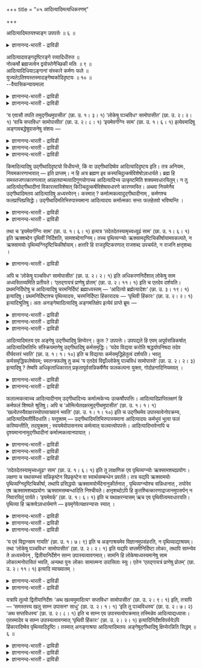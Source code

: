 +++
title = "०५ आदित्यादिमत्यधिकरणम्"

+++

आदित्यादिमतयश्चाङ्ग उपपत्तेः ॥ ६ ॥  
<details><summary>ज्ञानानन्द-भारती - द्राविडी</summary>

आदित्यादिमदयच्चाङ्ग उबबत्ते: ॥ ६ ॥
</details>

आदित्यादावङ्गदृष्टिरङ्गे रव्यादिधीरुत ॥  
नोत्कर्षो ब्रह्मजत्वेन द्वयोस्तेनैच्छिकी मतिः ॥ ९ ॥  
आदित्यादिधियाऽङ्गानां संस्कारे कर्मणः फले ॥  
युज्यतेऽतिश्यस्तस्मादङ्गेष्वर्कादिदृष्टयः ॥ १० ॥  
--वैयासिकन्यायमाला

<details><summary>ज्ञानानन्द-भारती - द्राविडी</summary>

आदित्यऩ् मुदलाऩवर्गळिडत्तिल् अङ्गम् ऎऩ्ऱ पावऩैया? अल्लदु अङ्गत्तिल् आदित्यऩ् मुदलाऩवर् कळिऩ् पावऩैया? इरण्डुमे पिरह्मत्तिलिरुन्दु उण्डाऩदायिरुप्पदाल् मेल् ऎऩ्बदु इल्लै। आगैयाल् इष्टम् पोल् पावऩै सॆय्यलाम्।
</details>

<details><summary>ज्ञानानन्द-भारती - द्राविडी</summary>

आदित्यऩ् मुदलाऩवर्गळॆऩ्ऱु पावऩै सॆय्वदाल् अङ्गङ्गळुक्कु संस्कारम् एऱ्पडुम् पोदु कर्माविऩ् पलऩिल् अदिगत् तऩ्मै एऱ्पडुवदु न्यायम्। आगैयाल् अङ्गङ्गळिल् ताऩ् आदित्यऩ् मुदलाऩवर्गळॆऩ्ऱ पावऩै।
</details>

‘य एवासौ तपति तमुद्गीथमुपासीत’ (छा. उ. १। ३। १) ‘लोकेषु पञ्चविधꣳ सामोपासीत’ (छा. उ. २। २। १) ‘वाचि सप्तविधꣳ सामोपासीत’ (छा. उ. २। ८। १) ‘इयमेवर्गग्निः साम’ (छा. उ. १। ६। १) इत्येवमादिषु अङ्गावबद्धेषूपासनेषु संशयः —

<details><summary>ज्ञानानन्द-भारती - द्राविडी</summary>

(उत्कीदम् मुदलाऩ कर्माङ्गत्तिल् आदित्यादि पावऩैया अल्लदु आदित्यऩ् मुदलाऩदिल् अङ्ग पावऩैया ऎऩ्ऱु सन्देहम्। इरण्डुमे पिरह्मगार्यमाऩदाल् इवऱ्ऱिल् उयर्वु, ताऴ्वु इल्लाददाल् इष्टप्पडि एदावदु ऒऩ्ऱैच् चॆय्यलामॆऩ्ऱु पूर्वबक्षम्।
</details>

<details><summary>ज्ञानानन्द-भारती - द्राविडी</summary>

कर्माङ्गत्तिल्दाऩ् आदित्यादि पावऩै सॆय्य वेण्डुम्। इदऩाल् कर्माङ्गत्तिल् सिऱप्पु एऱ्पट्टु सिऱन्द पलऩ् किडैक्कुम्। कर्माविल् सिऱप्पुएऱ्पट्टाल्दाऩ् पलऩिलुम् सिऱप्पु एऱ्पडुम् ऎऩ्ऱु सित्तान्दम्)।
</details>

<details><summary>ज्ञानानन्द-भारती - द्राविडी</summary>

“इन्द तबिक्किऱवर् ऎवरो अवरै उत्कीदमाग उबासिक्कवुम्” (सान्। I-३-१) “उलगङ्गळिल् ऐन्दु विदमाऩ सामत्तै उबासिक्कवुम्” (सान्। II-२-१) "वाक्किल्एऴुविदमाऩ सामत्तै उबासिक्कवुम्" (सान्। II-८-१) "इदुवे रिक्, अक्ऩि सामम्" (सान्।I-६-१) इन्दु मुदलाऩ अङ्गत्तुडऩ् सेर्न्द पासऩैगळिल्, आदित्यऩ्मुदलाऩदिल् उत्कीदम् मुदलाऩ तिरुष्टि विदिक्कप् पडुगिऱदा अल्लदु उत्कीदम् मुदलाऩदिल् ताऩ् आदित्यऩ् मुदलाऩ तिरुष्टिया? ऎऩ्ऱु संसयम्।
</details>

किमादित्यादिषु उद्गीथादिदृष्टयो विधीयन्ते, किं वा उद्गीथादिष्वेव आदित्यादिदृष्टय इति। तत्र अनियमः, नियमकारणाभावात् — इति प्राप्तम्। न हि अत्र ब्रह्मण इव कस्यचिदुत्कर्षविशेषोऽवधार्यते। ब्रह्म हि समस्तजगत्कारणत्वात् अपहतपाप्मत्वादिगुणयोगाच्च आदित्यादिभ्य उत्कृष्टमिति शक्यमवधारयितुम्। न तु आदित्योद्गीथादीनां विकारत्वाविशेषात् किञ्चिदुत्कर्षविशेषावधारणे कारणमस्ति। अथवा नियमेनैव उद्गीथादिमतय आदित्यादिषु अध्यस्येरन्। कस्मात् ? कर्मात्मकत्वादुद्गीथादीनाम् , कर्मणश्च फलप्राप्तिप्रसिद्धेः। उद्गीथादिमतिभिरुपास्यमाना आदित्यादयः कर्मात्मकाः सन्तः फलहेतवो भविष्यन्ति ।

<details><summary>ज्ञानानन्द-भारती - द्राविडी</summary>

पूर्वबक्षम्: अङ्गु नियमऩत्तिऱ्कुक् कारणमिल्ला तदिऩाल् नियमुमिल्लैयॆऩ्बदे न्यायम्, इङ्गु पिरह्मत्तिऱ्कुप् पोल् मेलायिरुक्कुम् तऩ्मै ऎऩ्ऱ विसेषम् यादॊऩ्ऱुक्कुम् तीर्माऩिप्पदऱ्किल्लै। सगल जगत्तिऱ्कुम् कारणमायिरुप्पदिऩालुम् ऎव्विद तोषमु मऱ्ऱदु ऎऩ्बदु मुदलाऩ कुणङ्गळुडैय तालुम् पिरह्मम् आदित्यऩ् मुदलियवैगळैविड मेल् ऎऩ्ऱु तीर्माऩिक्क मुडियुम्; आदित्यऩ् उत्कीदम् मुदलिय वैगळुक्कु कार्यमॆऩ्गिऱ तऩ्मैयिल्। वित्यासमिल्ला तदिऩाल् मेलायिरुक्कुम् तऩ्मैयॆऩ्ऱ विसेषम् तीर्माऩिक्क कारणमॊऩ्ऱुमिल्लै।
</details>

<details><summary>ज्ञानानन्द-भारती - द्राविडी</summary>

अल्लदु नियममागवे आदित्यऩ् मुदलाऩदिल् उत्कीदम् मुदलियवैगळै पावऩै सॆय्य वेण्डुम् एऩ्? उत्कीदम् मुदलियवै कर्मस्वरूबमायिरुप्प तिऩाल्, कर्मावुक्कुत्ताऩ् पलऩ् एऱ्पडुम् तऩ्मै पिरसित्तमायिरुप्पदिऩालुम्। उत्कीदम् मुदलाऩ पावऩै युडऩ् आदित्यऩ् मुदलाऩवर्गळ् उबासिक्कप्पट्टाल् अवर्गळुम् कर्म स्वरूबर्गळाग आगि पलऩुक्कु कारणमाग आवार्गळ्।
</details>

तथा च ‘इयमेवर्गग्निः साम’ (छा. उ. १। ६। १) इत्यत्र ‘तदेतदेतस्यामृच्यध्यूढं साम’ (छा. उ. १। ६। १) इति ऋक्शब्देन पृथिवीं निर्दिशति, सामशब्देनाग्निम्। तच्च पृथिव्यग्न्योः ऋक्सामदृष्टिचिकीर्षायामवकल्पते, न ऋक्सामयोः पृथिव्यग्निदृष्टिचिकीर्षायाम्। क्षत्तरि हि राजदृष्टिकरणात् राजशब्द उपचर्यते, न राजनि क्षत्तृशब्दः ।

<details><summary>ज्ञानानन्द-भारती - द्राविडी</summary>

अप्पडिये “इदुवे रिक् अक्ऩि सामम्" (सान्।१-६-१) ऎऩ्गिऱ इडत्तिल् “अन्द इन्द, पॊमम् इन्द रिक्किऩ् मेल् एऱिऩदु” ऎऩ्ऱु रिक् ऎऩ्ऱ सप्तत्तिऩाल् पूमियैयुम् सामम् ऎऩ्ऱ सप्तत्तिऩाल् अक्ऩियैयुम् कुऱिक्किऱदु। अदुवो पूमि अक्ऩि इरण्डिलुम् रिक् सामम् ऎऩ्ऱ तिरुष्टियै सॆय्य निऩैत्ताल् उसिदमागुम्। रिक् सामम् इरण्डिलुम् पूमि अक्ऩि ऎऩ्ऱ तिरुष्टियै सॆय्दाल् पॊरुन्दादु। सारदियिडत्तिल् राजा ऎऩ्ऱ पावऩैयै सॆय्वदाल् राजा ऎऩ्ऱ सप्तम् उबसारमागच् चॊल्लप् पडुगिऱदु ; राजाविडत्तिल् सारदिसप्तम् अव्विदमागादु।
</details>

अपि च ‘लोकेषु पञ्चविधꣳ सामोपासीत’ (छा. उ. २। २। १) इति अधिकरणनिर्देशात् लोकेषु साम अध्यसितव्यमिति प्रतीयते। ‘एतद्गायत्रं प्राणेषु प्रोतम्’ (छा. उ. २। ११। १) इति च एतदेव दर्शयति। प्रथमनिर्दिष्टेषु च आदित्यादिषु चरमनिर्दिष्टं ब्रह्माध्यस्तम् — ‘आदित्यो ब्रह्मेत्यादेशः’ (छा. उ. ३। १९। १) इत्यादिषु। प्रथमनिर्दिष्टाश्च पृथिव्यादयः, चरमनिर्दिष्टा हिंकारादयः — ‘पृथिवी हिंकारः’ (छा. उ. २। २। १) इत्यादिश्रुतिषु। अतः अनङ्गेष्वादित्यादिषु अङ्गमतिक्षेप इत्येवं प्राप्ते ब्रूमः —

<details><summary>ज्ञानानन्द-भारती - द्राविडी</summary>

तविरवुम् “उलगङ्गळिल् ऐन्दुविद सामत्तै उबासिक्कवुम्" (सान्।II-२-१) ऎऩ्ऱु उलगङ्गळै आदारमाग सॊल्लियिरुप्पदिऩाल्, लोगङ्गळिल् सामावै पाविक्क वेण्डियदॆऩ्ऱु तॆरिगिऱदु। “इन्द कायत्रम् पिराणऩ्गळिल् कोर्क्कप्पट्टिरुक्किऱदु” (सान्।II-११-१) ऎऩ्बदु इदैये काट्टुगिऱदु।
</details>

<details><summary>ज्ञानानन्द-भारती - द्राविडी</summary>

मेलुम्, मुदलिल् कुऱिप्पिट्टिरुक्कुम् आदित्यऩ् मुदलियवैगळिल् पिऩ्ऩाल् कुऱिप्पिडप्पट्टिरुक्कुम् पिरह्मम् पाविक्कप्पट्टदु। “आदित्यऩ् पिरह्मम् ऎऩ्ऱु उबदेसम्” ऎऩ्बदु मुदलिय वाक्यङ्गळिल् (इङ्गे) पूमि मुदलाऩवैगळ् मुदलिल् सॊल्लप्पट्टिरुक्किऩ्ऱऩ। हिङ्गारम् मुदलियदु पिऩ्ऩाल् सॊल्लप्पट्टिरुक्किऩ्ऱऩ। "पूमि हिङ्गारम्" ऎऩ्बदु मुदलाऩ वाक्कियङ्गळिल्।
</details>

<details><summary>ज्ञानानन्द-भारती - द्राविडी</summary>

आगैयाल् अङ्गमागाद आदित्यऩ् मुदलियदिल् अङ्गत्तिऩ् पावऩैयै वैक्कवेण्डुम् ऎऩ्ऱु इव्विदम् वरुम्बोदु सॊल्गिऱोम्।
</details>

आदित्यादिमतय एव अङ्गेषु उद्गीथादिषु क्षिप्येरन्। कुतः ? उपपत्तेः। उपपद्यते हि एवम् अपूर्वसन्निकर्षात् आदित्यादिमतिभिः संस्क्रियमाणेषु उद्गीथादिषु कर्मसमृद्धिः। ‘यदेव विद्यया करोति श्रद्धयोपनिषदा तदेव वीर्यवत्तरं भवति’ (छा. उ. १। १। १०) इति च विद्यायाः कर्मसमृद्धिहेतुत्वं दर्शयति। भवतु कर्मसमृद्धिफलेष्वेवम्; स्वतन्त्रफलेषु तु कथं ‘य एतदेवं विद्वाँल्लोकेषु पञ्चविधं सामोपास्ते’ (छा. उ. २। २। ३) इत्यादिषु ? तेष्वपि अधिकृताधिकारात् प्रकृतापूर्वसन्निकर्षेणैव फलकल्पना युक्ता, गोदोहनादिनियमवत् ।

<details><summary>ज्ञानानन्द-भारती - द्राविडी</summary>

समादाऩम्: अङ्गमाऩ उत्कीदम् मुदलियवै कळिल् आदित्यऩ् मुदलाऩदिऩ् पावऩैयैत्ताऩ् सॆय्यवेण्डुम्। एऩ्? अदुवे "न्यायमायिरुप्प तिऩाल्” इव्विदम् सॆय्दाल् ताऩ्, आदित्यऩ् मुदलाऩ पावऩैगळाल् उत्कीदम् मुदलियवै परिसुत्तमाक्कप् पडुवदाल् ‘अबूर्वम् एऱ्पट्टु कर्माविऱ्कु समिरुत्ति(विसेषप्पॆरुक्कु) एऱ्पडुवदु न्यायमागुम्। “अऱिवोडु, सिरत्तैयोडु, रहस्य ञाऩत्तोडु ऎदै सॆय्गिऱाऩो अदुवे मिगवुम् वीर्यमुळ्ळदाग एऱ्पडुम्”(सान्।I-१-१०) ऎऩ्ऱु उबासऩत्तिऱ्कु कर्म स्मिरुत्तिक्कु कारणमायिरुक्कुम् तऩ्मैयै काट्टुगिऱदु।
</details>

<details><summary>ज्ञानानन्द-भारती - द्राविडी</summary>

कर्मस्मिरुत्तियै पलऩायुळ्ळ इडङ्गळिल् इव्विदमिरुक्कलाम्। (कर्मसम्बन्दमऩ्ऩियिल्) स्वदन् दिरमाग पलऩैक्कॊडुक्कक्कूडियवैगळिल्, “ऎवऩ् इव्विदम् अऱिन्दु लोगङ्गळिल् इन्द ऐन्दुविद सामत्तै उबासिक्किऱाऩो" (सान्।II-२-३) मुदलाऩ विडङ्गळिल् ऎप्पडि? अवैगळिलुम् कूड (ऒरुविद) 'अदिगारम् पॆऱ्ऱवरुक्के अदिगारमॆऩ्बदाल् पिरगिरुदमाऩ अबूर्वत्तिऩ् मूलमागवे पलऩै कल्बऩै सॆय्वदु पॊरुन्दुम्, माडु कऱप्पदु मुदलिय नियमङ्गळैप् पोल।
</details>

फलात्मकत्वाच्च आदित्यादीनाम् उद्गीथादिभ्यः कर्मात्मकेभ्यः उत्कर्षोपपत्तिः। आदित्यादिप्राप्तिलक्षणं हि कर्मफलं शिष्यते श्रुतिषु। अपि च ‘ओमित्येतदक्षरमुद्गीथमुपासीत’ (छा. उ. १। १। १) ‘खल्वेतस्यैवाक्षरस्योपव्याख्यानं भवति’ (छा. उ. १। १। १०) इति च उद्गीथमेव उपास्यत्वेनोपक्रम्य, आदित्यादिमतीर्विदधाति। यत्तूक्तम् — उद्गीथादिमतिभिरुपास्यमाना आदित्यादयः कर्मभूयं भूत्वा फलं करिष्यन्तीति, तदयुक्तम् ; स्वयमेवोपासनस्य कर्मत्वात् फलवत्त्वोपपत्तेः। आदित्यादिभावेनापि च दृश्यमानानामुद्गीथादीनां कर्मात्मकत्वानपायात् ।

<details><summary>ज्ञानानन्द-भारती - द्राविडी</summary>

मेलुम् आदित्यऩ् मुदलाऩवर्गळ् पल रूबमाग इरुप्पदाल् कर्मरूबमाऩ उत्कीदम् मुदलियवैगळै विड मेलाऩदु ऎऩ्बदु न्यायमागुम्। आदित्यऩ् मुदलाऩवर्गळै अडैवदै अल्लवा कर्मबलऩाग वेदत्तिल् सॊल्लप्पट्टिरुक्किऱदु?
</details>

<details><summary>ज्ञानानन्द-भारती - द्राविडी</summary>

तविरवुम् “ओम् ऎऩ्ऱ इन्द अक्षरमाऩ उत्कीदत्तै उबासिक्कवुम्” (सान्I-१-१) "इन्द अक्षरत्तिऩुडैय विस्तारमेयल्लवा सॆय्यप्पडुगिऱदु" (सान्।I-१-१०)ऎऩ्ऱु उत्कीदत्तैये उबासिक्क वेण्डियदाग आरम्बित्तु आदित्यऩ् मुदलाऩ पावऩैयै विदिक्किऱदु।
</details>

<details><summary>ज्ञानानन्द-भारती - द्राविडी</summary>

उत्कीदम् मुदलाऩ पावऩैयुडऩ् उबासिक्कप् पडुगिऱ आदित्यऩ् मुदलाऩवर्गळ् कर्मत्तऩ्मैयै अडैन्दु पलऩै सॆय्वार्गळॆऩ्ऱु ऎदु सॊल्लप् पट्टदो, अदु न्यायमल्ल उबासऩै ऎऩ्बदु ताऩे कर्मावायिरुप्पदाल् पलऩुडऩ् कूडिऩत्तऩ्मै पॊरुन्दुम्। आदित्यऩ् मुदलियदाग पावित्तुप् पार्त्तालुम् कूड उत्कीदम् मुदलियवैगळुक्कु कर्मस्वरूबमा यिरुक्कुम् तऩ्मै विलगादु।
</details>

‘तदेतदेतस्यामृच्यध्यूढꣳ साम’ (छा. उ. १। ६। १) इति तु लाक्षणिक एव पृथिव्यग्न्योः ऋक्सामशब्दप्रयोगः। लक्षणा च यथासम्भवं सन्निकृष्टेन विप्रकृष्टेन वा स्वार्थसम्बन्धेन प्रवर्तते। तत्र यद्यपि ऋक्सामयोः पृथिव्यग्निदृष्टिचिकीर्षा, तथापि प्रसिद्धयोः ऋक्सामयोर्भेदेनानुकीर्तनात् , पृथिव्यग्न्योश्च सन्निधानात् , तयोरेव एष ऋक्सामशब्दप्रयोगः ऋक्सामसम्बन्धादिति निश्चीयते। क्षत्तृशब्दोऽपि हि कुतश्चित्कारणाद्राजानमुपसर्पन् न निवारयितुं पार्यते। ‘इयमेवर्क्’ (छा. उ. १। ६। १) इति च यथाक्षरन्यासम् ऋच एव पृथिवीत्वमवधारयति। पृथिव्या हि ऋक्त्वेऽवधार्यमाणे — इयमृगेवेत्यक्षरन्यासः स्यात् ।

<details><summary>ज्ञानानन्द-भारती - द्राविडी</summary>

“अन्द इन्द सामम् इन्द रिक्किऩ्मेल् वैक्कप्पट्टिरुक्किऱदु" (सान्।I-६-१) ऎऩ्ऱविडत्तिल् पूमि अक्ऩि इवैगळिल् लक्षणैयागवे ताऩ् रिक् सामम् ऎऩ्ऱ सप्तङ्गळ् पिरयोगिक्कप्पट्टिरुक्किऩ्ऱऩ। लक्षणै ऎऩ्बदु तऩ्ऩुडैय अर्त्तत्तिऱ्कु सम्बन्दप् पट्टदाय् नॆरुङ्गिऩदागवो तूरत्तिलुळ्ळदागवो उसिदम्बोल् एऱ्पडलाम्। अङ्गे रिक् सामम् इवैगळिल् पूमि, अक्ऩियॆऩ्ऱ तिरुष्टि सॆय्वदु त्तेसम् ; अप्पडियिरुन्दालुम् पिरसित्तमायुळ्ळ रिक् सामङ्गळै वेऱाग सॊल्लियिरुप्पदालुम्, पूमियुम्, अक्ऩियुंसमीबत्तिलिरुप्पदालुम्, अवैगळैक् कुऱिक्कवे इन्द रिक् साम् सप्त पिरयोगम्, रिक् सामङ्गळुडैय सम्बन्दमिरुप्पदिऩाल्, ऎऩ्ऱु निच्चयिक्कमुडिगिऱदु।
</details>

<details><summary>ज्ञानानन्द-भारती - द्राविडी</summary>

सारदि ऎऩ्ऱ सप्तमुम् एदोवॊरु कारणत् तिऩाल् राजावै कुऱिप्पदैत् तडुक्क मुडियादु।
</details>

<details><summary>ज्ञानानन्द-भारती - द्राविडी</summary>

“इदुवे रिक्” (सान्।I-६-१) ऎऩ्ऱविडत्तिल् अक्षरङ्गळ् एऱ्पट्टिरुक्कुम् मुऱैयिलुम् रिक्कुक्कुत्ताऩ् पूमित्तऩ्मै तीर्माऩमागिऱदु। पूमिक्कु रिक् तऩ्मै तीर्माऩिक्क वेण्डियदायिरुन्दाल् इदु रिक्के ऎऩ्ऱु अक्षरङ्गळ् इरुक्क वेण्डुम्।
</details>

‘य एवं विद्वान्साम गायति’ (छा. उ. १। ७। ९) इति च अङ्गाश्रयमेव विज्ञानमुपसंहरति, न पृथिव्याद्याश्रयम्। तथा ‘लोकेषु पञ्चविधꣳ सामोपासीत’ (छा. उ. २। २। १) इति यद्यपि सप्तमीनिर्दिष्टा लोकाः, तथापि साम्न्येव ते अध्यस्येरन् , द्वितीयानिर्देशेन साम्न उपास्यत्वावगमात्। सामनि हि लोकेष्वध्यस्यमानेषु साम लोकात्मनोपासितं भवति, अन्यथा पुनः लोकाः सामात्मना उपासिताः स्युः। एतेन ‘एतद्गायत्रं प्राणेषु प्रोतम्’ (छा. उ. २। ११। १) इत्यादि व्याख्यातम् ।

<details><summary>ज्ञानानन्द-भारती - द्राविडी</summary>

मेलुम्, "ऎवऩ् इव्विदम् अऱिन्दु सामत्तै ताऩम् सॆय्गिऱाऩो" (सान्।I-७-७) ऎऩ्ऱु अङ्गत्तै यॊट्टिऩदागवे उबासऩैयै मुडिक्किऱदु, पूमिमुदलियदैयॊट्टियल्ल।
</details>

<details><summary>ज्ञानानन्द-भारती - द्राविडी</summary>

अप्पडिये, “उलगङ्गळिल् ऐन्दु विद सामत्तै उबासिक्कवुम्” (सान्।II-२-१) ऎऩ्ऱु उलगङ्गळ् एऴाम् वेऱ्ऱुमैयिल् सॊल्लप्पट्टिरुन्दबोदिलुम्, सामत्तिदाऩ् अवैगळै पाविक्क वेण्डुम्, इरण्डाम् वेऱ्ऱुमै कुऱिप्पिट्टिरुक्किऱबडियाल् सामत्तिऱ्कु उबासिक्कप्पडुम् तऩ्मै ऎऩ्ऱु तॆरिगिऱबडियाल्। सामत्तिल् उलगङ्गळै अत्यासम् सॆय्युम्बोदु, साममे उलग स्वरूबमाय् उबासिक्कप्पट्टदाग आगु मल्लवा? वेऱुविदमाऩाल्, उलगङ्गळ् सामस्वरूब माग उबासिक्कप्पट्टदाग आगिविडुम्। इदिऩाल् “इन्द कायत्रम् पिराणऩ्गळिल् कोर्क्कप्पट्टिरुक्किऱदु" (सान्। II-११-१) ऎऩ्बदु मुदलाऩदुम् सॊल्लप्पट्टदागि विट्टदु।
</details>

यत्रापि तुल्यो द्वितीयानिर्देशः ‘अथ खल्वमुमादित्यꣳ सप्तविधꣳ सामोपासीत’ (छा. उ. २। ९। १) इति, तत्रापि — ‘समस्तस्य खलु साम्न उपासनꣳ साधु’ (छा. उ. २। १। १) ‘इति तु पञ्चविधस्य’ (छा. उ. २। ७। २) ‘अथ सप्तविधस्य’ (छा. उ. २। ८। १) इति च साम्न एव उपास्यत्वोपक्रमात् तस्मिन्नेव आदित्याद्यध्यासः। एतस्मादेव च साम्न उपास्यत्वावगमात् ‘पृथिवी हिंकारः’ (छा. उ. २। २। १) इत्यादिनिर्देशविपर्ययेऽपि हिंकारादिष्वेव पृथिव्यादिदृष्टिः। तस्मात् अनङ्गाश्रया आदित्यादिमतयः अङ्गेषूद्गीथादिषु क्षिप्येरन्निति सिद्धम् ॥ ६ ॥

<details><summary>ज्ञानानन्द-भारती - द्राविडी</summary>

ऎव्विडत्तिल् सममाग इरण्डाम् वेऱ्ऱुमै कुऱिप्पिडप्पट्टिरुक्किऱदो, "अन्द आदित्यऩै एऴुविद सामत्तै उबासिक्कवुम्" (सान्।II-९-१) ऎऩ्ऱु, अव्विडत् तिलुम् “पूरा सामत्तिऱ्कुम् उबासऩैयल्लवा नल्लदु” (सान्।II-१-१), "इव्विदम् ऐन्दुविदत्तिऱ्कु" (सान्।II-७-२) "पिऱगु एऴुविदत्तिऱ्कु" (सान्।II-८-१) ऎऩ्ऱु सामत्तिऱ्कुत् ताऩ् उबासिक्कप्पडुम् तऩ्मै आरम्बिक्कप्पट्टिरुक्किऱ पडियाल्, अदिल्दाऩ् आदित्यऩ् मुदलियदिऩ् अत्यासम्।
</details>

<details><summary>ज्ञानानन्द-भारती - द्राविडी</summary>

इव्विदम् सामत्तिऩ् उबासिक्कप्पडुम् तऩ्मै यऱियप्पडुवदऩालेये "पूमि हिङ्गारम्” ऎऩ्ऱदु मुदलिय माऱ्ऱिक्कुऱिप्पिट्टविडङ्गळिलुम् कूड हिङ्गारम् मुदलियदिल्दाऩ् पूमि मुदलिय तिरुष्टि।
</details>

<details><summary>ज्ञानानन्द-भारती - द्राविडी</summary>

आगैयाल् अङ्गङ्गळाग ओट्टाद आदित्यऩ् मुदलाऩ पावऩैगळै अङ्गङ्गळागिय उत्कीदम् मुदलियदिल् वैक्क वेण्डुमॆऩ्ऱु सित्तमागिऱदु।
</details>

